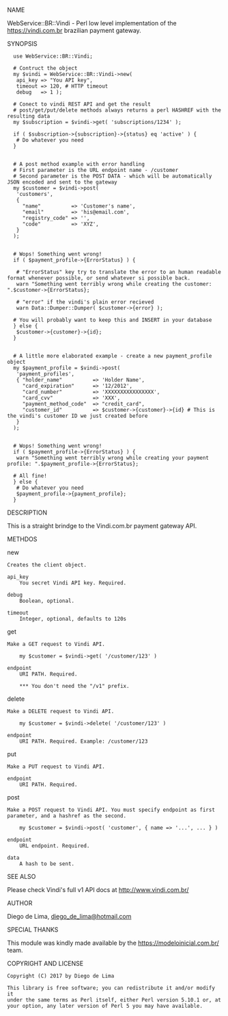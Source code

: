 NAME

WebService::BR::Vindi - Perl low level implementation of the
https://vindi.com.br brazilian payment gateway.

SYNOPSIS

      use WebService::BR::Vindi;

      # Contruct the object
      my $vindi = WebService::BR::Vindi->new(
       api_key => "You API key",
       timeout => 120, # HTTP timeout
       debug   => 1 );

      # Conect to vindi REST API and get the result
      # post/get/put/delete methods always returns a perl HASHREF with the resulting data
      my $subscription = $vindi->get( 'subscriptions/1234' );

      if ( $subscription->{subscription}->{status} eq 'active' ) {
       # Do whatever you need
      }


      # A post method example with error handling
      # First parameter is the URL endpoint name - /customer
      # Second parameter is the POST DATA - which will be automatically JSON encoded and sent to the gateway
      my $customer = $vindi->post(
       'customers',
       {
         "name"          => 'Customer's name',
         "email"         => 'his@email.com',
         "registry_code" => '', 
         "code"          => 'XYZ',
       }
      );


      # Wops! Something went wrong!
      if ( $payment_profile->{ErrorStatus} ) {

       # "ErrorStatus" key try to translate the error to an human readable format whenever possible, or send whatever si possible back.
       warn "Something went terribly wrong while creating the customer: ".$customer->{ErrorStatus};

       # "error" if the vindi's plain error recieved
       warn Data::Dumper::Dumper( $customer->{error} );

      # You will probably want to keep this and INSERT in your database
      } else {
       $customer->{customer}->{id};
      }


      # A little more elaborated example - create a new payment_profile object
      my $payment_profile = $vindi->post(
       'payment_profiles',
       { "holder_name"          => 'Holder Name',
         "card_expiration"      => '12/2012',
         "card_number"          => 'XXXXXXXXXXXXXXXX',
         "card_cvv"             => 'XXX',
         "payment_method_code"  => "credit_card",
         "customer_id"          => $customer->{customer}->{id} # This is the vindi's customer ID we just created before
       }
      );

   
      # Wops! Something went wrong!
      if ( $payment_profile->{ErrorStatus} ) {
       warn "Something went terribly wrong while creating your payment profile: ".$payment_profile->{ErrorStatus};

      # All fine!
      } else {
       # Do whatever you need
       $payment_profile->{payment_profile};
      }

DESCRIPTION

This is a straight brindge to the Vindi.com.br payment gateway API.

METHDOS

  new

    Creates the client object.

    api_key
        You secret Vindi API key. Required.

    debug
        Boolean, optional.

    timeout
        Integer, optional, defaults to 120s

  get

    Make a GET request to Vindi API.

        my $customer = $vindi->get( '/customer/123' )

    endpoint
        URI PATH. Required.

        *** You don't need the "/v1" prefix.

  delete

    Make a DELETE request to Vindi API.

        my $customer = $vindi->delete( '/customer/123' )

    endpoint
        URI PATH. Required. Example: /customer/123

  put
  
    Make a PUT request to Vindi API.

    endpoint
        URI PATH. Required.

  post
  
    Make a POST request to Vindi API. You must specify endpoint as first
    parameter, and a hashref as the second.

        my $customer = $vindi->post( 'customer', { name => '...', ... } )

    endpoint
        URL endpoint. Required.

    data
        A hash to be sent.

SEE ALSO

Please check Vindi's full v1 API docs at http://www.vindi.com.br/

AUTHOR

Diego de Lima, <diego_de_lima@hotmail.com>

SPECIAL THANKS

This module was kindly made available by the https://modeloinicial.com.br/ team.

COPYRIGHT AND LICENSE

    Copyright (C) 2017 by Diego de Lima

    This library is free software; you can redistribute it and/or modify it
    under the same terms as Perl itself, either Perl version 5.10.1 or, at
    your option, any later version of Perl 5 you may have available.
